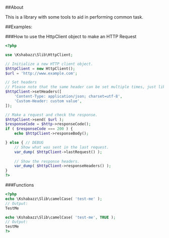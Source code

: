 ##About

This is a library with some tools to aid in performing common task.

##Examples:

###How to use the HttpClient object to make an HTTP Request

```php
<?php

use \Kshabazz\Slib\HttpClient;

// Initialize a new HTTP client object.
$httpClient = new HttpClient();
$url = 'http://www.example.com';

// Set headers
// Please note that the same header can be set multiple times, just like in the HTTP RFC.
$httpClient->setHeaders([
    'Content-Type: application/json; charset=utf-8',
    'Custom-Header: custom value',
]);

// Make a request and check the response.
$httpClient->send( $url );
$responseCode = $http->responseCode();
if ( $responseCode === 200 ) {
    echo $httpClient->responseBody();

} else { // DEBUG
    // Show what was sent in the last request.
    var_dump( $httpClient->lastRequest() );
    
    // Show the response headers.
    var_dump( $httpClient->responseHeaders() );
}
?>
```

###Functions

```php
<?php
echo \Kshabazz\Slib\camelCase( 'test-me' );
// Output:
TestMe

echo \Kshabazz\Slib\camelCase( 'test-me', TRUE );
// Output:
testMe
?>
```